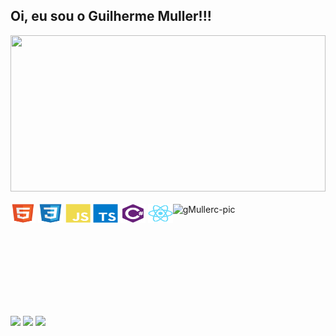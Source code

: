 ## Oi, eu sou o Guilherme Muller!!!

<div align="center">
  <a href="https://github.com/gMullerc">
        <img width="100%" height="250rem" src="http://github-readme-streak-stats.herokuapp.com?user=Guilherme&theme=dark&border_radius=12.4&locale=pt_BR&date_format=j%2Fn%5B%2FY%5D"/>


</div>
<div style="display: inline-block"><br>
  <img align="center" alt="gMullerc-HTML" height="30" width="40" src="https://raw.githubusercontent.com/devicons/devicon/master/icons/html5/html5-original.svg">
  <img align="center" alt="gMullerc-CSS" height="30" width="40" src="https://raw.githubusercontent.com/devicons/devicon/master/icons/css3/css3-original.svg">
  <img align="center" alt="gMullerc-Js" height="30" width="40" src="https://raw.githubusercontent.com/devicons/devicon/master/icons/javascript/javascript-plain.svg">
  <img align="center" alt="gMullerc-TS" height="30" width="40" src="https://raw.githubusercontent.com/devicons/devicon/master/icons/typescript/typescript-original.svg">
  <img align="center" alt="gMullerc-CSHARP" height="30" width="40" src="https://raw.githubusercontent.com/devicons/devicon/master/icons/csharp/csharp-plain.svg">
  <img align="center" alt="gMullerc-React" height="30" width="40" src="https://raw.githubusercontent.com/devicons/devicon/master/icons/react/react-original.svg">
  
  
  
<img align="right" alt="gMullerc-pic" width="180rem" height="150rem" src="https://tm.ibxk.com.br/2021/04/20/20141031772049.jpg">
</div>
  
  
  ##
<div> 
  <a href="https://instagram.com/gmullerc" target="_blank"><img src="https://img.shields.io/badge/-Instagram-%23E4405F?style=for-the-badge&logo=instagram&logoColor=white" target="_blank"></a>
  <a href = "mailto:guilherme.mcosta15@gmail.com"><img src="https://img.shields.io/badge/-Gmail-%23333?style=for-the-badge&logo=gmail&logoColor=white" target="_blank"></a>
  <a href="https://www.linkedin.com/in/gmullerc" target="_blank"><img src="https://img.shields.io/badge/-LinkedIn-%230077B5?style=for-the-badge&logo=linkedin&logoColor=white" target="_blank"></a> 
 

 
</div>


